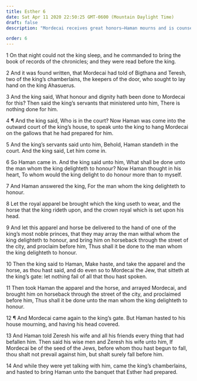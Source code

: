 ```yaml
---
title: Esther 6
date: Sat Apr 11 2020 22:50:25 GMT-0600 (Mountain Daylight Time)
draft: false
description: "Mordecai receives great honors—Haman mourns and is counseled by his wife."

order: 6
---
```

    
1 On that night could not the king sleep, and he commanded to bring the book of records of the chronicles; and they were read before the king.

2 And it was found written, that Mordecai had told of Bigthana and Teresh, two of the king’s chamberlains, the keepers of the door, who sought to lay hand on the king Ahasuerus.

3 And the king said, What honour and dignity hath been done to Mordecai for this? Then said the king’s servants that ministered unto him, There is nothing done for him.

4 ¶ And the king said, Who is in the court? Now Haman was come into the outward court of the king’s house, to speak unto the king to hang Mordecai on the gallows that he had prepared for him.

5 And the king’s servants said unto him, Behold, Haman standeth in the court. And the king said, Let him come in.

6 So Haman came in. And the king said unto him, What shall be done unto the man whom the king delighteth to honour? Now Haman thought in his heart, To whom would the king delight to do honour more than to myself.

7 And Haman answered the king, For the man whom the king delighteth to honour.

8 Let the royal apparel be brought which the king useth to wear, and the horse that the king rideth upon, and the crown royal which is set upon his head.

9 And let this apparel and horse be delivered to the hand of one of the king’s most noble princes, that they may array the man withal whom the king delighteth to honour, and bring him on horseback through the street of the city, and proclaim before him, Thus shall it be done to the man whom the king delighteth to honour.

10 Then the king said to Haman, Make haste, and take the apparel and the horse, as thou hast said, and do even so to Mordecai the Jew, that sitteth at the king’s gate: let nothing fail of all that thou hast spoken.

11 Then took Haman the apparel and the horse, and arrayed Mordecai, and brought him on horseback through the street of the city, and proclaimed before him, Thus shall it be done unto the man whom the king delighteth to honour.

12 ¶ And Mordecai came again to the king’s gate. But Haman hasted to his house mourning, and having his head covered.

13 And Haman told Zeresh his wife and all his friends every thing that had befallen him. Then said his wise men and Zeresh his wife unto him, If Mordecai be of the seed of the Jews, before whom thou hast begun to fall, thou shalt not prevail against him, but shalt surely fall before him.

14 And while they were yet talking with him, came the king’s chamberlains, and hasted to bring Haman unto the banquet that Esther had prepared.
